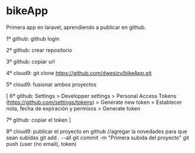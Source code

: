 # bikeApp

Primera app en laravel, aprendiendo a publicar en github.

1º github: github login

2º github: crear repositorio

3º github: copiar url

4º cloud9: git clone https://github.com/dwesizv/bikeApp.git

5º cloud9: fusionar ambos proyectos

[
   6º github: Settings > 
              Developper settings >
              Personal Access Tokens (https://github.com/settings/tokens) >
              Generate new token >
              Establecer nota, fecha de expiración y permisos >
              Generate token

   7º github: copiar el token
]

8º cloud9: publicar el proyecto en github
           //agregar la novedades para que sean subidas
           git add . --all
           git commit -m "Primera subida del proyecto"
           git push (user (no email), token)